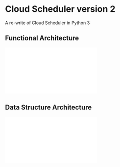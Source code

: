 # Cloud Scheduler version 2

A re-write of Cloud Scheduler in Python 3

## Functional Architecture 
![Functional Architecture](doc/images/ArchitectureFunctional.pdf)

## Data Structure Architecture 
![Data Structure Architecture](doc/images/ArchitectureData.pdf)
